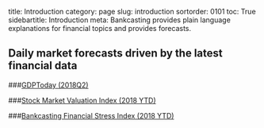 ﻿title: Introduction
category: page
slug: introduction
sortorder: 0101
toc: True
sidebartitle: Introduction
meta: Bankcasting provides plain language explanations for financial topics and provides forecasts.

<script src="http://ajax.googleapis.com/ajax/libs/jquery/2.1.4/jquery.min.js"></script>
<script src="js/jquery.csv.min.js"></script>
<script type="text/javascript" src="http://www.google.com/jsapi"></script>

<script type="text/javascript"> // load the visualisation API
  google.load('visualization', '1', { packages: ['corechart', 'controls'] });
</script>
<script type="text/javascript">
function drawVisualization() {
   $.get("data/gdp18q2.csv?q="+Math.random(), function(csvString) {
      var arrayData = $.csv.toArrays(csvString, {onParseValue: $.csv.hooks.castToScalar});
      var data = new google.visualization.arrayToDataTable(arrayData);
      var chartwidth = $('#chartparent').width();
      var gdp18q2 = new google.visualization.ChartWrapper({
         chartType: 'LineChart',
         containerId: 'gdp18q2',
         dataTable: data,
         options:{
            width: chartwidth, height: 450,
            chartArea: {'width': '77%','height': '80%',top:20},
            legend: 'bottom',
            vAxis: {viewWindow: {min: 2.5, max: 3.5}, format: '0.00', title: 'Annualized Growth Rate (%)'},
            series: {
               0: { color: '#529ecc' }
            }
         }
      });
      gdp18q2.draw();
   });
}
google.setOnLoadCallback(drawVisualization)
</script>

<script type="text/javascript">
function drawVisualization() {
   $.get("data/bfsi2018.csv?q="+Math.random(), function(csvString) {
      var arrayData = $.csv.toArrays(csvString, {onParseValue: $.csv.hooks.castToScalar});
      var data = new google.visualization.arrayToDataTable(arrayData);
      var chartwidth = $('#chartparent').width();
      var bfsi2018 = new google.visualization.ChartWrapper({
         chartType: 'LineChart',
         containerId: 'bfsi2018',
         dataTable: data,
         options:{
            width: chartwidth, height: 450,
            chartArea: {'width': '77%','height': '80%',top:20},
            legend: 'bottom',
            vAxis: {viewWindow: {min: 0, max: .75}, format: '0.00', title: 'Financial Stress Index'},
            series: {
               0: { color: '#529ecc' }
            }
         }
      });
      bfsi2018.draw();
   });
}
google.setOnLoadCallback(drawVisualization)
</script>

<script type="text/javascript">
function drawVisualization() {
   $.get("data/mv2018.csv?q="+Math.random(), function(csvString) {
      var arrayData = $.csv.toArrays(csvString, {onParseValue: $.csv.hooks.castToScalar});
      var data = new google.visualization.arrayToDataTable(arrayData);
      var chartwidth = $('#chartparent').width();
      var mv2018 = new google.visualization.ChartWrapper({
         chartType: 'LineChart',
         containerId: 'mv2018',
         dataTable: data,
         options:{
            width: chartwidth, height: 450,
            chartArea: {'width': '77%','height': '80%',top:20},
            legend: 'bottom',
            vAxis: {viewWindow: {min: 0, max: .45}, format: '0.00', title: 'Stock Market Valuation Index'},
            series: {
               0: { color: '#529ecc' }
            }
         }
      });
      mv2018.draw();
   });
}
google.setOnLoadCallback(drawVisualization)
</script>

## Daily market forecasts driven by the latest financial data

###<a href="/gdptoday.html">GDPToday (2018Q2)</a>
<div id="gdp18q2" style="margin-top:0px"></div>

###<a href="/market-valuation.html">Stock Market Valuation Index (2018 YTD)</a>
<div id="mv2018" style="margin-top:0px"></div>

###<a href="/bfsi.html">Bankcasting Financial Stress Index (2018 YTD)</a>
<div id="bfsi2018" style="margin-top:0px"></div>